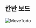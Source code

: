 ## 칸반 보드

![MoveTodo](https://user-images.githubusercontent.com/114736992/230564508-f381cfbb-51c4-42d3-94f3-6ffadaaac508.gif)
